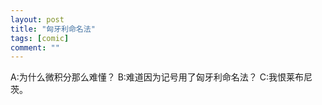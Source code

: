 ```yaml
---
layout: post
title: "匈牙利命名法"
tags: [comic]
comment: ""
---
```

A:为什么微积分那么难懂？
B:难道因为记号用了匈牙利命名法？
C:我恨莱布尼茨。